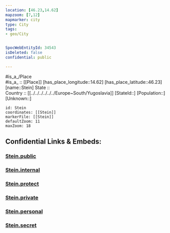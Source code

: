 ```yaml
---
location: [46.23,14.62] 
mapzoom: [7,12] 
mapmarker: city 
type: City
tags:
- geo/City


SpocWebEntityId: 34543
isDeleted: false
confidential: public

---
```

#is_a_/Place  
#is_a_ :: [[Place]] 
[has_place_longitude::14.62] 
[has_place_latitude::46.23] 
[name::Stein] 
State ::  
Country :: [[../../../../../../Europe~South/Yugoslavia]] 
[StateId::] 
[Population::] 
[Unknown::] 


```leaflet
id: Stein
coordinates: [[Stein]] 
markerFile: [[Stein]] 
defaultZoom: 11 
maxZoom: 18
```


## Confidential Links & Embeds: 

### [Stein.public](/_public/\Earth\Continent\Europe\Europe~Central\Slovenia\Regions~Slovenia\Osrednje_slovenska\counties~Osrednjeslovenska\Kamnik\CityStein.public.md) 

### [Stein.internal](/_internal/\Earth\Continent\Europe\Europe~Central\Slovenia\Regions~Slovenia\Osrednje_slovenska\counties~Osrednjeslovenska\Kamnik\CityStein.internal.md) 

### [Stein.protect](/_protect/\Earth\Continent\Europe\Europe~Central\Slovenia\Regions~Slovenia\Osrednje_slovenska\counties~Osrednjeslovenska\Kamnik\CityStein.protect.md) 

### [Stein.private](/_private/\Earth\Continent\Europe\Europe~Central\Slovenia\Regions~Slovenia\Osrednje_slovenska\counties~Osrednjeslovenska\Kamnik\CityStein.private.md) 

### [Stein.personal](/_personal/\Earth\Continent\Europe\Europe~Central\Slovenia\Regions~Slovenia\Osrednje_slovenska\counties~Osrednjeslovenska\Kamnik\CityStein.personal.md) 

### [Stein.secret](/_secret/\Earth\Continent\Europe\Europe~Central\Slovenia\Regions~Slovenia\Osrednje_slovenska\counties~Osrednjeslovenska\Kamnik\CityStein.secret.md)

